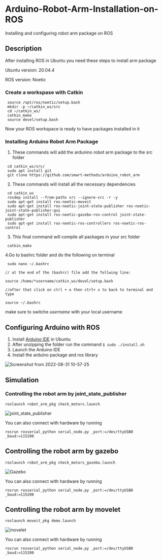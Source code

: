 # Arduino-Robot-Arm-Installation-on-ROS
Installing and configuring robot arm package on ROS

## Description

After installing ROS in Ubuntu you need these steps to install arm package

Ubuntu version: 20.04.4

ROS version: Noetic


### Create a workspase with Catkin
```
 source /opt/ros/noetic/setup.bash
 mkdir -p ~/catkin_ws/src
 cd ~/catkin_ws/ 
 catkin_make
 source devel/setup.bash
```
Now your ROS workspace is ready to have packages installed in it


### Installing Arduino Robot Arm Package
1. These commands will add the ardunino robot arm package to the src folder
```
 cd catkin_ws/src/
 sudo apt install git
 git clone https://github.com/smart-methods/arduino_robot_arm
```


2. These commands will install all the necessary dependencies
```
 cd catkin_ws
 rosdep install --from-paths src --ignore-src -r -y
 sudo apt-get install ros-noetic-moveit
 sudo apt-get install ros-noetic-joint-state-publisher ros-noetic-joint-state-publisher-gui
 sudo apt-get install ros-noetic-gazebo-ros-control joint-state-publisher
 sudo apt-get install ros-noetic-ros-controllers ros-noetic-ros-control
```

3. This final command will compile all packages in your src folder
```
 catkin_make
```


4.Go to bashrc folder and do the following 
on terminal
```
 sudo nano ~/.bashrc

// at the end of the (bashrc) file add the follwing line:

source /home/*username/catkin_ws/devel/setup.bash

//after that click on ctrl + o then ctrl+ x to back to terminal and type 

source ~/.bashrc
```
make sure to switche *username* with your local username
 


## Configuring Arduino with ROS
1. Install [Arduino IDE](https://www.arduino.cc/en/software) in Ubuntu 
2. After unzipping the folder run the command `$ sudo ./install.sh`
3. Launch the Arduino IDE
4. Install the arduino package and ros library

![Screenshot from 2022-08-31 10-57-25](https://user-images.githubusercontent.com/90250848/187857679-bd98d01f-cfa3-4d3e-ab31-103b8a201767.png)



## Simulation
### Controlling the robot arm by joint_state_publisher
```
roslaunch robot_arm_pkg check_motors.launch
```

![joint_state_publisher](https://user-images.githubusercontent.com/90250848/187865524-914b03c4-3ffd-4130-b6bb-caf1b1647d4f.jpg)

You can also connect with hardware by running
```
rosrun rosserial_python serial_node.py _port:=/dev/ttyUSB0 _baud:=115200
```

## Controlling the robot arm by  gazebo
```
roslaunch robot_arm_pkg check_motors_gazebo.launch
```

![Gazebo](https://user-images.githubusercontent.com/90250848/187865554-4ff040f9-6758-44e2-a8cc-81f7b91d5c3a.png)

You can also connect with hardware by running
```
rosrun rosserial_python serial_node.py _port:=/dev/ttyUSB0 _baud:=115200
```


## Controlling the robot arm by movelet
```
roslaunch moveit_pkg demo.launch
```

![movelet](https://user-images.githubusercontent.com/90250848/187865613-a46b7508-8f88-4271-9ee1-3dfcbad46cd0.png)

You can also connect with hardware by running
```
rosrun rosserial_python serial_node.py _port:=/dev/ttyUSB0 _baud:=115200
```
